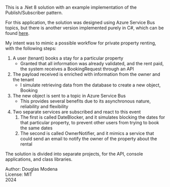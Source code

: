 This is a .Net 8 solution with an example implementation of the Publish/Subscriber pattern.

For this application, the solution was designed using Azure Service Bus topics, but there is another version implemented purely in C#, which can be found [here](https://github.com/dmodena/SpaceRentPubSub).

My intent was to mimic a possible workflow for private property renting, with the following steps:
1. A user (tenant) books a stay for a particular property
    - Granted that all information was already validated, and the rent paid, the system receives a BookingRequest through an API
2. The payload received is enriched with information from the owner and the tenant
    - I simulate retrieving data from the database to create a new object, Booking
3. The new object is sent to a topic in Azure Service Bus
    - This provides several benefits due to its asynchronous nature, reliability and flexibility
4. Two separate services are subscribed and react to this event
    1. The first is called DateBlocker, and it simulates blocking the dates for that particular property, to prevent other users from trying to book the same dates
    2. The second is called OwnerNotifier, and it mimics a service that could send an email to notify the owner of the property about the rental

The solution is divided into separate projects, for the API, console applications, and class libraries.

Author: Douglas Modena  
License: MIT  
2024

